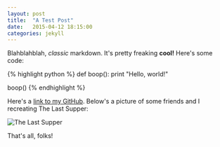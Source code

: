 ```yaml
---
layout: post
title:  "A Test Post"
date:   2015-04-12 18:15:00
categories: jekyll
---
```


Blahblahblah, *classic* markdown. It's pretty freaking **cool!** Here's some code:

{% highlight python %}
def boop():
  print "Hello, world!"

boop()
{% endhighlight %}

<!-- more -->
Here's a [link to my GitHub][my-github]. Below's a picture of some friends and I recreating The Last Supper:

![The Last Supper](http://i.imgur.com/6KaTnOO.jpg "The Last Supper")

That's all, folks!

[my-github]: https://github.com/SaintDako